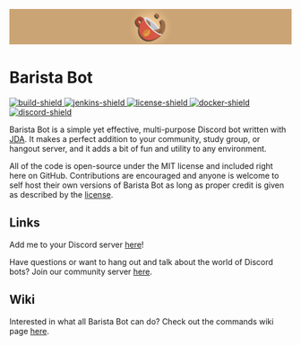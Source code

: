 ![Barista](branding/banner.jpg)

# Barista Bot

[build-status]: https://ci.evyn.me/job/baristabot
[discord-invite]: https://discord.gg/u8hAu6sEtw
[jenkins]: https://ci.evyn.me/job/baristabot
[license]: https://github.com/evynprice/baristabot/tree/master/LICENSE
[docker]: https://hub.docker.com/repository/docker/evynprice/baristabot
[build-shield]: https://ci.evyn.me/buildStatus/icon?job=baristabot
[discord-shield]: https://discord.com/api/guilds/809619459475898388/widget.png
[jenkins-shield]: https://img.shields.io/badge/Download-Jenkins-blue.svg
[license-shield]: https://img.shields.io/badge/License-MIT-red.svg
[docker-shield]: https://img.shields.io/docker/pulls/evynprice/baristabot.svg
[ ![build-shield][] ][build-status]
[ ![jenkins-shield][] ][jenkins]
[ ![license-shield][] ][license]
[ ![docker-shield][] ][docker]
[ ![discord-shield][] ][discord-invite]

Barista Bot is a simple yet effective, multi-purpose Discord bot written with [JDA](https://github.com/DV8FromTheWorld/JDA). It makes a perfect addition to your community, study group, or hangout server, and it adds a bit of fun and utility to any environment.

All of the code is open-source under the MIT license and included right here on GitHub. Contributions are encouraged and anyone is welcome to self host their own versions of Barista Bot as long as proper credit is given as described by the [license](LICENSE).

## Links
Add me to your Discord server [here](https://discord.com/api/oauth2/authorize?client_id=619532814093910016&permissions=1576266966&scope=bot)!

Have questions or want to hang out and talk about the world of Discord bots? Join our community server [here](https://discord.gg/u8hAu6sEtw).

## Wiki
Interested in what all Barista Bot can do? Check out the commands wiki page [here](https://github.com/evynprice/baristabot/wiki/Commands).

<!--
## Contribution
Are you a fellow developer and looking to add your own features or improvements? Please check out the contribution page [here](https://github.com/evynprice/baristabot/wiki/Contribution).
-->
